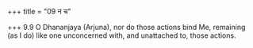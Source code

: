 +++
title = "09 न च"

+++
9.9 O Dhananjaya (Arjuna), nor do those actions bind Me, remaining (as I
do) like one unconcerned with, and unattached to, those actions.
